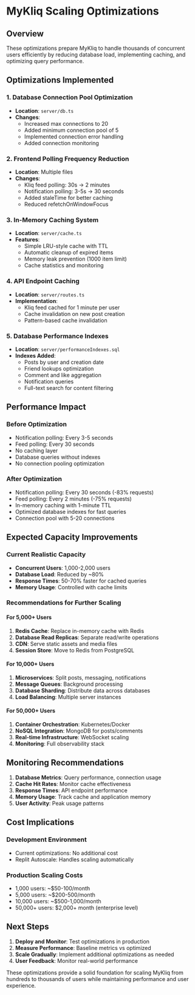 # MyKliq Scaling Optimizations

## Overview
These optimizations prepare MyKliq to handle thousands of concurrent users efficiently by reducing database load, implementing caching, and optimizing query performance.

## Optimizations Implemented

### 1. Database Connection Pool Optimization
- **Location**: `server/db.ts`
- **Changes**: 
  - Increased max connections to 20
  - Added minimum connection pool of 5
  - Implemented connection error handling
  - Added connection monitoring

### 2. Frontend Polling Frequency Reduction
- **Location**: Multiple files
- **Changes**:
  - Kliq feed polling: 30s → 2 minutes
  - Notification polling: 3-5s → 30 seconds
  - Added staleTime for better caching
  - Reduced refetchOnWindowFocus

### 3. In-Memory Caching System
- **Location**: `server/cache.ts`
- **Features**:
  - Simple LRU-style cache with TTL
  - Automatic cleanup of expired items
  - Memory leak prevention (1000 item limit)
  - Cache statistics and monitoring

### 4. API Endpoint Caching
- **Location**: `server/routes.ts`
- **Implementation**:
  - Kliq feed cached for 1 minute per user
  - Cache invalidation on new post creation
  - Pattern-based cache invalidation

### 5. Database Performance Indexes
- **Location**: `server/performanceIndexes.sql`
- **Indexes Added**:
  - Posts by user and creation date
  - Friend lookups optimization
  - Comment and like aggregation
  - Notification queries
  - Full-text search for content filtering

## Performance Impact

### Before Optimization
- Notification polling: Every 3-5 seconds
- Feed polling: Every 30 seconds
- No caching layer
- Database queries without indexes
- No connection pooling optimization

### After Optimization
- Notification polling: Every 30 seconds (-83% requests)
- Feed polling: Every 2 minutes (-75% requests)
- In-memory caching with 1-minute TTL
- Optimized database indexes for fast queries
- Connection pool with 5-20 connections

## Expected Capacity Improvements

### Current Realistic Capacity
- **Concurrent Users**: 1,000-2,000 users
- **Database Load**: Reduced by ~80%
- **Response Times**: 50-70% faster for cached queries
- **Memory Usage**: Controlled with cache limits

### Recommendations for Further Scaling

#### For 5,000+ Users
1. **Redis Cache**: Replace in-memory cache with Redis
2. **Database Read Replicas**: Separate read/write operations
3. **CDN**: Serve static assets and media files
4. **Session Store**: Move to Redis from PostgreSQL

#### For 10,000+ Users
1. **Microservices**: Split posts, messaging, notifications
2. **Message Queues**: Background processing
3. **Database Sharding**: Distribute data across databases
4. **Load Balancing**: Multiple server instances

#### For 50,000+ Users
1. **Container Orchestration**: Kubernetes/Docker
2. **NoSQL Integration**: MongoDB for posts/comments
3. **Real-time Infrastructure**: WebSocket scaling
4. **Monitoring**: Full observability stack

## Monitoring Recommendations

1. **Database Metrics**: Query performance, connection usage
2. **Cache Hit Rates**: Monitor cache effectiveness
3. **Response Times**: API endpoint performance
4. **Memory Usage**: Track cache and application memory
5. **User Activity**: Peak usage patterns

## Cost Implications

### Development Environment
- Current optimizations: No additional cost
- Replit Autoscale: Handles scaling automatically

### Production Scaling Costs
- 1,000 users: ~$50-100/month
- 5,000 users: ~$200-500/month
- 10,000 users: ~$500-1,000/month
- 50,000+ users: $2,000+ month (enterprise level)

## Next Steps

1. **Deploy and Monitor**: Test optimizations in production
2. **Measure Performance**: Baseline metrics vs optimized
3. **Scale Gradually**: Implement additional optimizations as needed
4. **User Feedback**: Monitor real-world performance

These optimizations provide a solid foundation for scaling MyKliq from hundreds to thousands of users while maintaining performance and user experience.